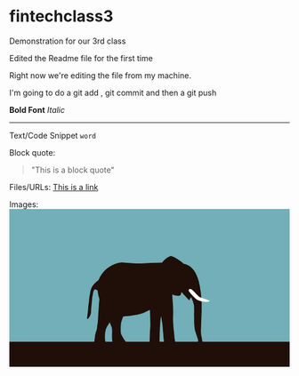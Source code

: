 # fintechclass3
Demonstration for our 3rd class



Edited the Readme file for the first time


Right now we're editing the file from my machine.

I'm going to do a git add , git commit and then a git push




**Bold Font**
*Italic*

---

Text/Code Snippet
`word`

Block quote:
> "This is a block quote" 



Files/URLs: [This is a link](http://www.google.com)


Images: ![](elephant.jpg)
